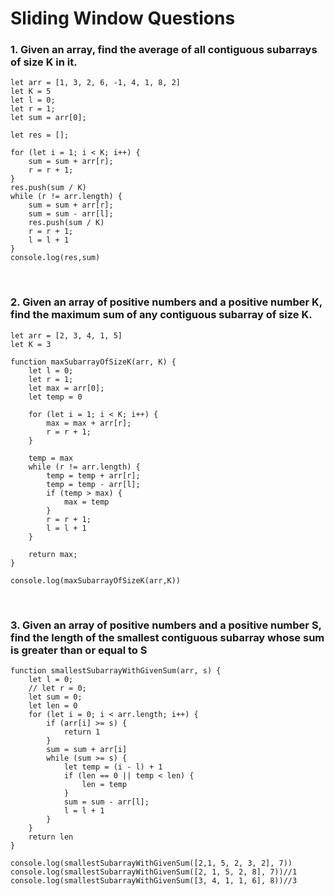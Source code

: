 # Sliding Window Questions

### 1. Given an array, find the average of all contiguous subarrays of size K in it.
   
```
let arr = [1, 3, 2, 6, -1, 4, 1, 8, 2]
let K = 5
let l = 0;
let r = 1;
let sum = arr[0];

let res = [];

for (let i = 1; i < K; i++) {
    sum = sum + arr[r];
    r = r + 1;
}
res.push(sum / K)
while (r != arr.length) {
    sum = sum + arr[r];
    sum = sum - arr[l];
    res.push(sum / K)
    r = r + 1;
    l = l + 1
}
console.log(res,sum)
```
<br>

### 2. Given an array of positive numbers and a positive number K, find the maximum sum of any contiguous subarray of size K.

```
let arr = [2, 3, 4, 1, 5]
let K = 3

function maxSubarrayOfSizeK(arr, K) {
    let l = 0;
    let r = 1;
    let max = arr[0];
    let temp = 0

    for (let i = 1; i < K; i++) {
        max = max + arr[r];
        r = r + 1;
    }

    temp = max
    while (r != arr.length) {
        temp = temp + arr[r];
        temp = temp - arr[l];
        if (temp > max) {
            max = temp
        }
        r = r + 1;
        l = l + 1
    }

    return max;
}

console.log(maxSubarrayOfSizeK(arr,K))
```
<br>

### 3. Given an array of positive numbers and a positive number S, find the length of the smallest contiguous subarray whose sum is greater than or equal to S

```
function smallestSubarrayWithGivenSum(arr, s) {
    let l = 0;
    // let r = 0;
    let sum = 0;
    let len = 0
    for (let i = 0; i < arr.length; i++) {
        if (arr[i] >= s) {
            return 1
        }
        sum = sum + arr[i]
        while (sum >= s) {
            let temp = (i - l) + 1
            if (len == 0 || temp < len) {
                len = temp
            }
            sum = sum - arr[l];
            l = l + 1
        }
    }
    return len
}

console.log(smallestSubarrayWithGivenSum([2,1, 5, 2, 3, 2], 7))
console.log(smallestSubarrayWithGivenSum([2, 1, 5, 2, 8], 7))//1
console.log(smallestSubarrayWithGivenSum([3, 4, 1, 1, 6], 8))//3
```
